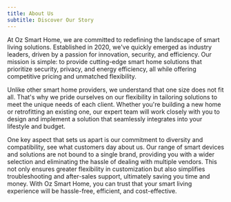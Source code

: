 ```yaml
---
title: About Us
subtitle: Discover Our Story
---
```


At Oz Smart Home, we are committed to redefining the landscape of smart living solutions. Established in 2020, we've quickly emerged as industry leaders, driven by a passion for innovation, security, and efficiency. Our mission is simple: to provide cutting-edge smart home solutions that prioritize security, privacy, and energy efficiency, all while offering competitive pricing and unmatched flexibility.

Unlike other smart home providers, we understand that one size does not fit all. That's why we pride ourselves on our flexibility in tailoring solutions to meet the unique needs of each client. Whether you're building a new home or retrofitting an existing one, our expert team will work closely with you to design and implement a solution that seamlessly integrates into your lifestyle and budget.

One key aspect that sets us apart is our commitment to diversity and compatibility, see what customers day about us. Our range of smart devices and solutions are not bound to a single brand, providing you with a wider selection and eliminating the hassle of dealing with multiple vendors. This not only ensures greater flexibility in customization but also simplifies troubleshooting and after-sales support, ultimately saving you time and money. With Oz Smart Home, you can trust that your smart living experience will be hassle-free, efficient, and cost-effective.
